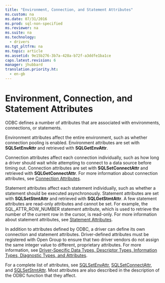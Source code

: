 ```yaml
---
title: "Environment, Connection, and Statement Attributes"
ms.custom: na
ms.date: 07/31/2016
ms.prod: sql-non-specified
ms.reviewer: na
ms.suite: na
ms.technology: 
  - drivers
ms.tgt_pltfrm: na
ms.topic: article
ms.assetid: 9e15b276-3b7a-428a-b72f-a3ddfe1ba1ce
caps.latest.revision: 6
manager: jhubbard
translation.priority.ht: 
  - en-gb
---
```

# Environment, Connection, and Statement Attributes
ODBC defines a number of attributes that are associated with environments, connections, or statements.  
  
 Environment attributes affect the entire environment, such as whether connection pooling is enabled. Environment attributes are set with **SQLSetEnvAttr** and retrieved with **SQLGetEnvAttr**.  
  
 Connection attributes affect each connection individually, such as how long a driver should wait while attempting to connect to a data source before timing out. Connection attributes are set with **SQLSetConnectAttr** and retrieved with **SQLGetConnectAttr**. For more information about connection attributes, see [Connection Attributes](../content/Connection-Attributes.md).  
  
 Statement attributes affect each statement individually, such as whether a statement should be executed asynchronously. Statement attributes are set with **SQLSetStmtAttr** and retrieved with **SQLGetStmtAttr**. A few statement attributes are read-only attributes and cannot be set. For example, the SQL_ATTR_ROW_NUMBER statement attribute, which is used to retrieve the number of the current row in the cursor, is read-only. For more information about statement attributes, see [Statement Attributes](../content/Statement-Attributes.md).  
  
 In addition to attributes defined by ODBC, a driver can define its own connection and statement attributes. Driver-defined attributes must be registered with Open Group to ensure that two driver vendors do not assign the same integer value to different, proprietary attributes. For more information, see [Driver-Specific Data Types, Descriptor Types, Information Types, Diagnostic Types, and Attributes](../content/Driver-Specific-Data-Types--Descriptor-Types--Information-Types--Diagnostic-Types--and-Attributes.md).  
  
 For a complete list of attributes, see [SQLSetEnvAttr](../content/SQLSetEnvAttr-Function.md), [SQLSetConnectAttr](../content/SQLSetConnectAttr-Function.md), and [SQLSetStmtAttr](../content/SQLSetStmtAttr-Function.md). Most attributes are also described in the description of the ODBC function that they affect.